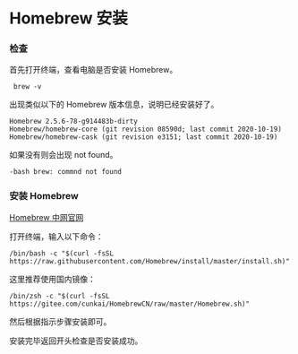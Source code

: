 # Homebrew 安装

### 检查

首先打开终端，查看电脑是否安装 Homebrew。

```
 brew -v
```

出现类似以下的 Homebrew 版本信息，说明已经安装好了。

```
Homebrew 2.5.6-78-g914483b-dirty
Homebrew/homebrew-core (git revision 08590d; last commit 2020-10-19)
Homebrew/homebrew-cask (git revision e3151; last commit 2020-10-19)
```

如果没有则会出现 not found。

```
-bash brew: commnd not found
```

### 安装 Homebrew

[Homebrew 中网官网](https://brew.sh/index_zh-cn)

打开终端，输入以下命令：

```
/bin/bash -c "$(curl -fsSL https://raw.githubusercontent.com/Homebrew/install/master/install.sh)"
```

这里推荐使用国内镜像：

```
/bin/zsh -c "$(curl -fsSL https://gitee.com/cunkai/HomebrewCN/raw/master/Homebrew.sh)"
```

然后根据指示步骤安装即可。

安装完毕返回开头检查是否安装成功。